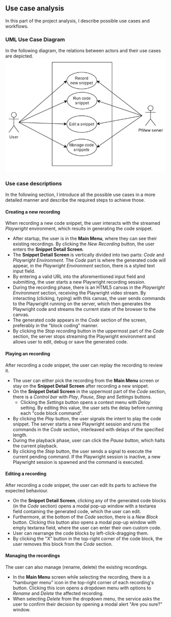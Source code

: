 ## Use case analysis
In this part of the project analysis, I describe possible use cases and workflows.

### UML Use Case Diagram
In the following diagram, the relations between actors and their use cases are depicted.
![UML Use Case Diagram](./umldiagram.png)

### Use case descriptions
In the following section, I introduce all the possible use cases in a more detailed manner and describe the required steps to achieve those. 

#### Creating a new recording
When recording a new code snippet, the user interacts with the streamed *Playwright* environment, which results in generating the code snippet.
- After startup, the user is in the **Main Menu**, where they can see their existing recordings. By clicking the *New Recording* button, the user enters the **Snippet Detail Screen**.
- The **Snippet Detail Screen** is vertically divided into two parts: *Code* and *Playwright Environment*. The *Code* part is where the generated code will appear, in the *Playwright Environment* section, there is a styled text input field.
- By entering a valid URL into the aforementioned input field and submitting, the user starts a new Playwright recording session.
- During the recording phase, there is an HTML5 canvas in the *Playwright Environment* section, receiving the Playwright video stream. By interacting (clicking, typing) with this canvas, the user sends commands to the Playwright running on the server, which then generates the Playwright code and streams the current state of the browser to the canvas.
- The generated code appears in the *Code* section of the screen, preferably in the "block coding" manner.
- By clicking the *Stop recording* button in the uppermost part of the *Code* section, the server stops streaming the Playwright environment and allows user to edit, debug or save the generated code.

#### Playing an recording
After recording a code snippet, the user can replay the recording to review it.
- The user can either pick the recording from the **Main Menu** screen or stay on the **Snippet Detail Screen** after recording a new snippet. 
- On the **Snippet Detail Screen** in the uppermost part of the *Code* section, there is a *Control bar* with *Play*, *Pause*, *Step* and *Settings* buttons. 
    - Clicking the *Settings* button opens a context menu with *Delay* setting. By editing this value, the user sets the delay before running each "code block command". 
- By clicking the *Play* button, the user signals the intent to play the code snippet. The server starts a new Playwright session and runs the commands in the *Code* section, interleaved with delays of the specified length.
- During the playback phase, user can click the *Pause* button, which halts the current playback.
- By clicking the *Step* button, the user sends a signal to execute the current pending command. If the Playwright session is inactive, a new Playwright session is spawned and the command is executed.

#### Editing a recording
After recording a code snippet, the user can edit its parts to achieve the expected behaviour.
- On the **Snippet Detail Screen**, clicking any of the generated code blocks (in the *Code* section) opens a modal pop-up window with a textarea field containing the generated code, which the user can edit. 
- Furthermore, at the bottom of the *Code* section, there is a *New Block* button. Clicking this button also opens a modal pop-up window with empty textarea field, where the user can enter their own custom code.
- User can rearrange the code blocks by left-click-dragging them. 
- By clicking the "X" button in the top-right corner of the code block, the user removes this block from the *Code* section.

#### Managing the recordings
The user can also manage (rename, delete) the existing recordings.
- In the **Main Menu** screen while selecting the recording, there is a "hamburger menu" icon in the top-right corner of each recording's button. Clicking this icon opens a dropdown menu with options to *Rename* and *Delete* the affected recording.
- When selecting *Delete* from the dropdown menu, the service asks the user to confirm their decision by opening a modal alert "Are you sure?" window.